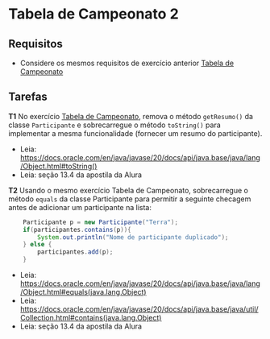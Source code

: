 # Tabela de Campeonato 2

## Requisitos 

- Considere os mesmos requisitos de exercício anterior [Tabela de Campeonato](../../interfaces/tabela-campeonato/)

## Tarefas 

**T1** No exercício [Tabela de Campeonato](../interfaces/tabela-campeonato/), remova o método `getResumo()` da classe `Participante` e sobrecarregue o método `toString()` para implementar a mesma funcionalidade (fornecer um resumo do participante).
 - Leia: https://docs.oracle.com/en/java/javase/20/docs/api/java.base/java/lang/Object.html#toString()
 - Leia: seção 13.4 da apostila da Alura

**T2** Usando o mesmo exercício Tabela de Campeonato, sobrecarregue o método `equals` da classe Participante para permitir a seguinte checagem antes de adicionar um participante na lista:

```java 
	Participante p = new Participante("Terra");
	if(participantes.contains(p)){
		System.out.println("Nome de participante duplicado");
	} else {
		participantes.add(p);
	}
```

- Leia: https://docs.oracle.com/en/java/javase/20/docs/api/java.base/java/lang/Object.html#equals(java.lang.Object)
- Leia: https://docs.oracle.com/en/java/javase/20/docs/api/java.base/java/util/Collection.html#contains(java.lang.Object)
- Leia: seção 13.4 da apostila da Alura